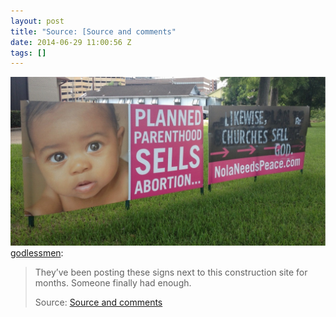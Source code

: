 ```yaml
---
layout: post
title: "Source: [Source and comments"
date: 2014-06-29 11:00:56 Z
tags: []
---
```

![](/media/2014/06/90242188648.jpg)
[godlessmen](http://godlessmen.tumblr.com/post/89872758644/theyve-been-posting-these-signs-next-to-this):

> They’ve been posting these signs next to this construction site for months. Someone finally had enough.
> 
> Source: [Source and comments](http://www.reddit.com/r/atheism/comments/28yujl/theyve_been_posting_these_signs_next_to_this_new/)
